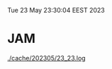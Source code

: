 Tue 23 May 23:30:04 EEST 2023
# JAM
<a href='./cache/202305/23_23.log'>./cache/202305/23_23.log</a>
